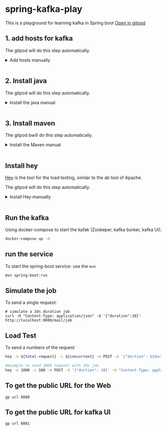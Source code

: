 # spring-kafka-play
This is a playground for learning kafka in Spring boot
[Open in gitpod](https://gitpod.io/#https://github.com/tamnm/spring-kafka-play)

## 1. add hosts for kafka

The gitpod will do this step automatically.
<details>
<summary>Add hosts manually</summary>

```bash
echo "127.0.0.1 kafka" | sudo tee -a /etc/hosts
```
</details>
<br/>

## 2. Install java

The gitpod will do this step automatically. 

<details>
<summary>Install the java manual</summary>

```bash
sudo apt-get install -y openjdk-11-jre
```
</details>
<br/>


## 3. Install maven

The gitpod bwill do this step 
automatically. 
<details>
<summary>Install the Maven manual</summary>

```bash
sudo apt-get install -y maven
```
</details>
<br/>

## Install hey

[Hey](https://github.com/rakyll/hey) is the tool for the load testing, similar to the ab tool of Apache.

The gitpod will do this step automatically. 

<details>
<summary>Install Hey manually</summary>

```bash
sudo apt-get install -y hey
```
</details>
<br/>

## Run the kafka

Using docker-compose to  start the kafak (Zookeper, kafka borker, kafka UI).

```bash
docker-compose up -d
```

## run the service

To start the spring-boot service: use the `mvn`

```bash
mvn spring-boot:run
```

## Simulate the job

To send a single request:

```
# simulate a 10s duration job
curl -H "Content-Type: application/json" -d '{"duration":10}' http://localhost:8080/mail/job
```

## Load Test

To send a numbers of the request
```bash
hey -n ${total-request} -c ${concurrent} -m POST -d '{"durtion": ${dur_in_second}}' -H "Content-Type: application/json" http://localhost:8080/mail/job

#example to send 1000 request with 10s job
hey -n 1000 -c 100 -m POST -d '{"durtion": 10}' -H "Content-Type: application/json" http://localhost:8080/mail/job

```
## To get the public URL for the Web
```
gp url 8080
```

## To get the public URL for kafka UI
```
gp url 8081
```